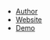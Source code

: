 - [Author](https://vonng.com/en/)
- [Website](https://pigsty.cc/en/)
- [Demo](http://demo.pigsty.cc)
